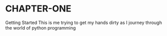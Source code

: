 # CHAPTER-ONE
Getting Started
This is me trying to get my hands dirty as I journey through the world of python programming
